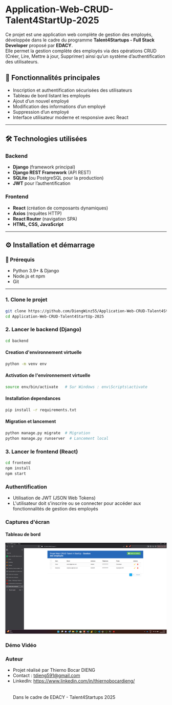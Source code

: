 # Application-Web-CRUD-Talent4StartUp-2025

Ce projet est une application web complète de gestion des employés, développée dans le cadre du programme **Talent4Startups - Full Stack Developer** proposé par **EDACY**.  
Elle permet la gestion complète des employés via des opérations CRUD (Créer, Lire, Mettre à jour, Supprimer) ainsi qu’un système d’authentification des utilisateurs.

## 🚀 Fonctionnalités principales

- Inscription et authentification sécurisées des utilisateurs
- Tableau de bord listant les employés
- Ajout d’un nouvel employé
- Modification des informations d’un employé
- Suppression d’un employé
- Interface utilisateur moderne et responsive avec React

---

## 🛠️ Technologies utilisées

### Backend

- **Django** (framework principal)
- **Django REST Framework** (API REST)
- **SQLite** (ou PostgreSQL pour la production)
- **JWT** pour l’authentification

### Frontend

- **React** (création de composants dynamiques)
- **Axios** (requêtes HTTP)
- **React Router** (navigation SPA)
- **HTML, CSS, JavaScript**

---

## ⚙️ Installation et démarrage

### 🔧 Prérequis

- Python 3.9+ & Django
- Node.js et npm
- Git

---
### 1. Clone le projet
```bash
git clone https://github.com/DiengWinz55/Application-Web-CRUD-Talent4StartUp-2025.git
cd Application-Web-CRUD-Talent4StartUp-2025
```
### 2. Lancer le backend (Django)
```bash
cd backend
```
#### Creation d'environnement virtuelle
```bash
python -m venv env
```
#### Activation de l'environnement virtuelle
```bash
source env/bin/activate   # Sur Windows : env\Scripts\activate
```
#### Installation dependances
```bash
pip install -r requirements.txt
```
#### Migration et lancement
```bash
python manage.py migrate  # Migration
python manage.py runserver  # Lancement local
```
### 3. Lancer le frontend (React)
```bash
cd frontend
npm install
npm start
```
### Authentification
- Utilisation de JWT (JSON Web Tokens)
- L'utilisateur doit s'inscrire ou se connecter pour accéder aux fonctionnalités de gestion des employés

### Captures d'écran
#### Tableau de bord
![Dashboard](./Dasboard.png)

### Démo Vidéo

### Auteur
- Projet réalisé par Thierno Bocar DIENG
- Contact : tdieng591@gmail.com
- LinkedIn: https://www.linkedin.com/in/thiernobocardieng/ <br>  <br>  <br>
Dans le cadre de EDACY - Talent4Startups 2025



